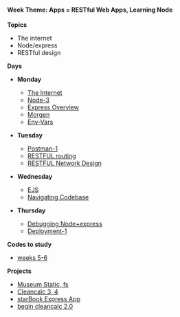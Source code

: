 <h4 class="weektheme">Week Theme: Apps = RESTful Web Apps, Learning Node</h4>  
  
**Topics**  
  * The internet  
  * Node/express  
  * RESTful design  
  
**Days**   
  * **Monday**  
    * [The Internet](https://github.com/jankeLearning/content-md/blob/master/dev-knowledge/05-the-internet.md)  
    * [Node-3](https://github.com/jankeLearning/content-md/blob/master/node%2Bexpress/05-node-3.md)  
    * [Express Overview](https://github.com/jankeLearning/content-md/blob/master/node%2Bexpress/05-express-overview.md) 
    * [Morgen](https://github.com/jankeLearning/content-md/blob/master/npm-modules/05-morgan.md)  
    * [Env-Vars](https://github.com/jankeLearning/content-md/blob/master/node%2Bexpress/05-env-vars.md) 
      
  * **Tuesday** 
    * [Postman-1](https://github.com/jankeLearning/content-md/blob/master/tools/05-postman-1.md)  
    * [RESTFUL routing](https://github.com/jankeLearning/content-md/blob/master/app-design/05-RESTFUL-routing.md)  
    * [RESTFUL Network Design](https://github.com/jankeLearning/content-md/blob/master/dev-knowledge/05-RESTFUL-network-design.md)

  * **Wednesday**  
    * [EJS](https://github.com/jankeLearning/content-md/blob/master/npm-modules/05-ejs.md) 
    * [Navigating Codebase](https://github.com/jankeLearning/content-md/blob/master/dev-knowledge/05-navigating-codebase.md)

  * **Thursday**  
    * [Debugging Node+express](https://github.com/jankeLearning/content-md/blob/master/node%2Bexpress/05-debugging-node%2Bexpress.md)   
    * [Deployment-1](https://github.com/jankeLearning/content-md/blob/master/dev-knowledge/05-deployment-1.md)  
      
**Codes to study**   
  * [weeks 5-6](https://github.com/jankeLearning/content-code/tree/master/Week%2005-6)  
 

**Projects**  
  * [Museum Static, fs](https://github.com/jankeLearning/projects/blob/master/05-museums/)    
  * [Cleancalc 3, 4](https://github.com/jankeLearning/projects/blob/master/cleancalc/)   
  * [starBook Express App](https://github.com/jankeLearning/projects/blob/master/05-portable-starbook/)  
  * [begin cleancalc 2.0](https://github.com/jankeLearning/projects/tree/master/cleancalc-2-point-0)  
  